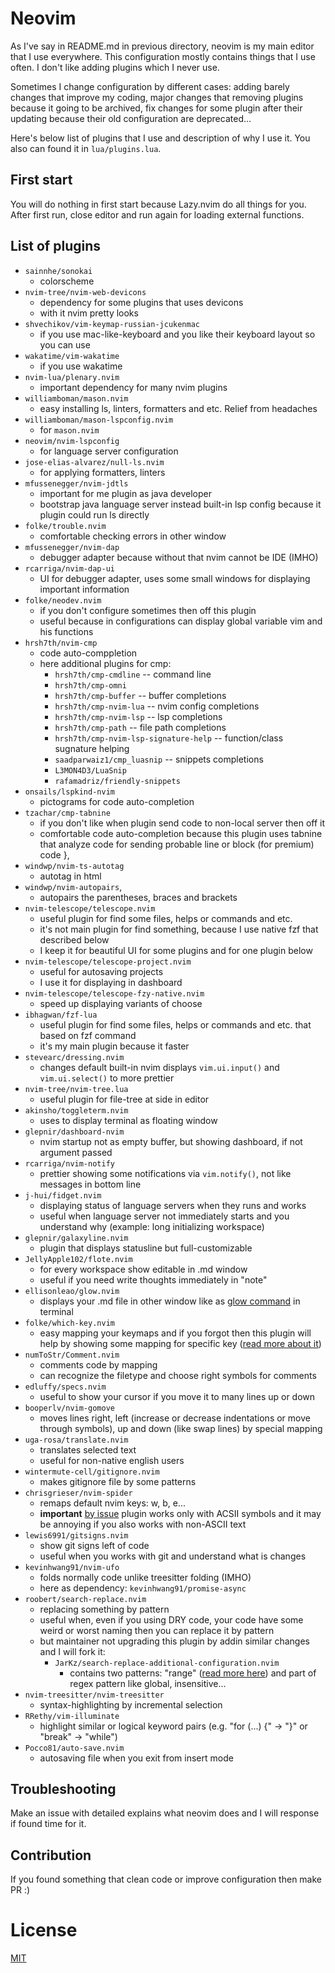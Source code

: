 # Neovim

As I've say in README.md in previous directory, neovim is my main editor that I use everywhere. This configuration mostly contains things that I use often. I don't like adding plugins which I never use.

Sometimes I change configuration by different cases: adding barely changes that improve my coding, major changes that removing plugins because it going to be archived, fix changes for some plugin after their updating because their old configuration are deprecated...

Here's below list of plugins that I use and description of why I use it. You also can found it in `lua/plugins.lua`.

## First start

You will do nothing in first start because Lazy.nvim do all things for you. After first run, close editor and run again for loading external functions.

## List of plugins

* `sainnhe/sonokai`
  - colorscheme
* `nvim-tree/nvim-web-devicons`
  - dependency for some plugins that uses devicons
  - with it nvim pretty looks
* `shvechikov/vim-keymap-russian-jcukenmac`
  - if you use mac-like-keyboard and you like their keyboard layout so you can use
* `wakatime/vim-wakatime`
  - if you use wakatime
* `nvim-lua/plenary.nvim`
  - important dependency for many nvim plugins
* `williamboman/mason.nvim`
  - easy installing ls, linters, formatters and etc. Relief from headaches
* `williamboman/mason-lspconfig.nvim`
  - for `mason.nvim`
* `neovim/nvim-lspconfig`
  - for language server configuration
* `jose-elias-alvarez/null-ls.nvim`
  - for applying formatters, linters
* `mfussenegger/nvim-jdtls`
  - important for me plugin as java developer
  - bootstrap java language server instead built-in lsp config because it plugin could run ls directly
* `folke/trouble.nvim`
  - comfortable checking errors in other window
* `mfussenegger/nvim-dap`
  - debugger adapter because without that nvim cannot be IDE (IMHO)
* `rcarriga/nvim-dap-ui`
  - UI for debugger adapter, uses some small windows for displaying important information
* `folke/neodev.nvim`
  - if you don't configure sometimes then off this plugin
  - useful because in configurations can display global variable vim and his functions
* `hrsh7th/nvim-cmp`
  - code auto-comppletion
  - here additional plugins for cmp:
    - `hrsh7th/cmp-cmdline`                 -- command line
	- `hrsh7th/cmp-omni`
	- `hrsh7th/cmp-buffer`                  -- buffer completions
	- `hrsh7th/cmp-nvim-lua`                -- nvim config completions
	- `hrsh7th/cmp-nvim-lsp`                -- lsp completions
	- `hrsh7th/cmp-path`                    -- file path completions
	- `hrsh7th/cmp-nvim-lsp-signature-help` -- function/class sugnature helping
	- `saadparwaiz1/cmp_luasnip`            -- snippets completions
	- `L3MON4D3/LuaSnip`
	- `rafamadriz/friendly-snippets`
* `onsails/lspkind-nvim`
  - pictograms for code auto-completion
* `tzachar/cmp-tabnine`
  - if you don't like when plugin send code to non-local server then off it
  - comfortable code auto-completion because this plugin uses tabnine that analyze code for sending probable line or block (for premium) code
	},
* `windwp/nvim-ts-autotag`
  - autotag in html
* `windwp/nvim-autopairs`,
  - autopairs the parentheses, braces and brackets
* `nvim-telescope/telescope.nvim`
  - useful plugin for find some files, helps or commands and etc.
  - it's not main plugin for find something, because I use native fzf that described below
  - I keep it for beautiful UI for some plugins and for one plugin below
* `nvim-telescope/telescope-project.nvim`
  - useful for autosaving projects
  - I use it for displaying in dashboard
* `nvim-telescope/telescope-fzy-native.nvim`
  - speed up displaying variants of choose
* `ibhagwan/fzf-lua`
  - useful plugin for find some files, helps or commands and etc. that based on fzf command
  - it's my main plugin because it faster
* `stevearc/dressing.nvim`
  - changes default built-in nvim displays `vim.ui.input()` and `vim.ui.select()` to more prettier
* `nvim-tree/nvim-tree.lua`
  - useful plugin for file-tree at side in editor
* `akinsho/toggleterm.nvim`
  - uses to display terminal as floating window
* `glepnir/dashboard-nvim`
  - nvim startup not as empty buffer, but showing dashboard, if not argument passed
* `rcarriga/nvim-notify`
  - prettier showing some notifications via `vim.notify()`, not like messages in bottom line
* `j-hui/fidget.nvim`
  - displaying status of language servers when they runs and works
  - useful when language server not immediately starts and you understand why (example: long initializing workspace)
* `glepnir/galaxyline.nvim`
  - plugin that displays statusline but full-customizable
* `JellyApple102/flote.nvim`
  - for every workspace show editable in .md window
  - useful if you need write thoughts immediately in "note"
* `ellisonleao/glow.nvim`
  - displays your .md file in other window like as [glow command](https://github.com/charmbracelet/glow) in terminal
* `folke/which-key.nvim`
  - easy mapping your keymaps and if you forgot then this plugin will help by showing some mapping for specific key ([read more about it](https://github.com/folke/which-key.nvim))
* `numToStr/Comment.nvim`
  - comments code by mapping
  - can recognize the filetype and choose right symbols for comments
* `edluffy/specs.nvim`
  - useful to show your cursor if you move it to many lines up or down
* `booperlv/nvim-gomove`
  - moves lines right, left (increase or decrease indentations or move through symbols), up and down (like swap lines) by special mapping
* `uga-rosa/translate.nvim`
  - translates selected text
  - useful for non-native english users
* `wintermute-cell/gitignore.nvim`
  - makes gitignore file by some patterns
* `chrisgrieser/nvim-spider`
  - remaps default nvim keys: w, b, e...
  - **important** [by issue](https://github.com/chrisgrieser/nvim-spider/issues/14) plugin works only with ACSII symbols and it may be annoying if you also works with non-ASCII text
* `lewis6991/gitsigns.nvim`
  - show git signs left of code
  - useful when you works with git and understand what is changes
* `kevinhwang91/nvim-ufo`
  - folds normally code unlike treesitter folding (IMHO)
  - here as dependency: `kevinhwang91/promise-async`
* `roobert/search-replace.nvim`
  - replacing something by pattern
  - useful when, even if you using DRY code, your code have some weird or worst naming then you can replace it by pattern
  - but maintainer not upgrading this plugin by addin similar changes and I will fork it:
    - `JarKz/search-replace-additional-configuration.nvim`
      - contains two patterns: "range" ([read more here](https://neovim.io/doc/user/usr_10.html#10.3)) and part of regex pattern like global, insensitive...
* `nvim-treesitter/nvim-treesitter`
  - syntax-highlighting by incremental selection
* `RRethy/vim-illuminate`
  - highlight similar or logical keyword pairs (e.g. "for (...) {" -> "}" or "break" -> "while")
* `Pocco81/auto-save.nvim`
  - autosaving file when you exit from insert mode

## Troubleshooting

Make an issue with detailed explains what neovim does and I will response if found time for it.

## Contribution

If you found something that clean code or improve configuration then make PR :)

# License
  [MIT](https://github.com/JarKz/dotfiles/blob/main/LICENSE)
